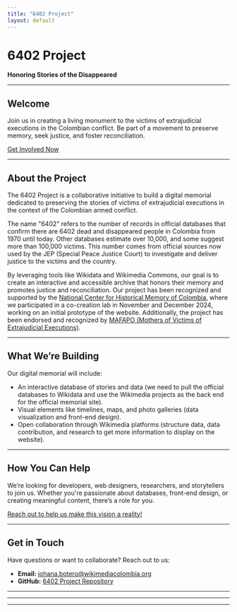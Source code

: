 ```yaml
---
title: "6402 Project"
layout: default
---
```


# 6402 Project  
**Honoring Stories of the Disappeared**

---

## Welcome  
Join us in creating a living monument to the victims of extrajudicial executions in the Colombian conflict. Be part of a movement to preserve memory, seek justice, and foster reconciliation.

[Get Involved Now](#get-involved)

---

## About the Project  
The 6402 Project is a collaborative initiative to build a digital memorial dedicated to preserving the stories of victims of extrajudicial executions in the context of the Colombian armed conflict.

The name "6402" refers to the number of records in official databases that confirm there are 6402 dead and disappeared people in Colombia from 1970 until today. Other databases estimate over 10,000, and some suggest more than 100,000 victims. This number comes from official sources now used by the JEP (Special Peace Justice Court) to investigate and deliver justice to the victims and the country.

By leveraging tools like Wikidata and Wikimedia Commons, our goal is to create an interactive and accessible archive that honors their memory and promotes justice and reconciliation. Our project has been recognized and supported by the [National Center for Historical Memory of Colombia](https://centrodememoriahistorica.gov.co/), where we participated in a co-creation lab in November and December 2024, working on an initial prototype of the website. Additionally, the project has been endorsed and recognized by [MAFAPO (Mothers of Victims of Extrajudicial Executions)](https://www.instagram.com/mafapocolombia/?hl=es).

---

## What We’re Building  
Our digital memorial will include:

- An interactive database of stories and data (we need to pull the official databases to Wikidata and use the Wikimedia projects as the back end for the official memorial site).  
- Visual elements like timelines, maps, and photo galleries (data visualization and front-end design).  
- Open collaboration through Wikimedia platforms (structure data, data contribution, and research to get more information to display on the website).

---

## How You Can Help  
We’re looking for developers, web designers, researchers, and storytellers to join us. Whether you're passionate about databases, front-end design, or creating meaningful content, there’s a role for you.

[Reach out to help us make this vision a reality!](mailto:johana.botero@wikimediacolombia.org)

---

## Get in Touch  
Have questions or want to collaborate? Reach out to us:

- **Email:** [johana.botero@wikimediacolombia.org](mailto:johana.botero@wikimediacolombia.org)  
- **GitHub:** [6402 Project Repository](https://github.com/your-repo-link)

---

---

---

